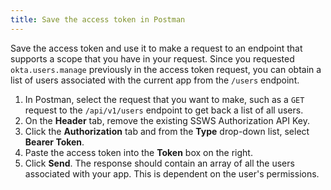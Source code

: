 ```yaml
---
title: Save the access token in Postman
---
```

Save the access token and use it to make a request to an endpoint that supports a scope that you have in your request. Since you requested `okta.users.manage` <GuideLink link="../request-access-token">previously</GuideLink> in the access token request, you can obtain a list of users associated with the current app from the `/users` endpoint.

1. In Postman, select the request that you want to make, such as a `GET` request to the `/api/v1/users` endpoint to get back a list of all users.
2. On the **Header** tab, remove the existing SSWS Authorization API Key.
3. Click the **Authorization** tab and from the **Type** drop-down list, select **Bearer Token**.
4. Paste the access token into the **Token** box on the right.
5. Click **Send**. The response should contain an array of all the users associated with your app. This is dependent on the user's permissions. 

<NextSectionLink/>